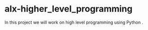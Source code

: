 # alx-higher_level_programming
In this project we will work on high level programming using Python .
